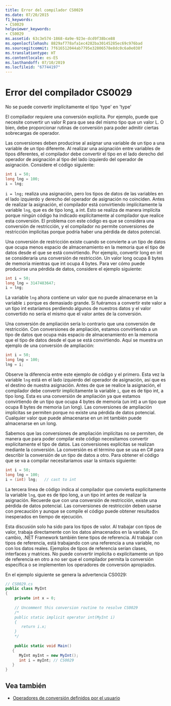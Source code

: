 ```yaml
---
title: Error del compilador CS0029
ms.date: 07/20/2015
f1_keywords:
- CS0029
helpviewer_keywords:
- CS0029
ms.assetid: 63c3e574-1868-4a9e-923e-dcd9f38bce88
ms.openlocfilehash: 8829af778afa1ec4282ba30145285ec69c976bad
ms.sourcegitcommit: 7f616512044ab7795e32806578e8dc0c6a0e038f
ms.translationtype: HT
ms.contentlocale: es-ES
ms.lasthandoff: 07/10/2019
ms.locfileid: "67744197"
---
```

# <a name="compiler-error-cs0029"></a>Error del compilador CS0029

No se puede convertir implícitamente el tipo 'type' en 'type'  
  
 El compilador requiere una conversión explícita. Por ejemplo, puede que necesite convertir un valor R para que sea del mismo tipo que un valor L. O bien, debe proporcionar rutinas de conversión para poder admitir ciertas sobrecargas de operador.  
  
 Las conversiones deben producirse al asignar una variable de un tipo a una variable de un tipo diferente. Al realizar una asignación entre variables de tipos diferentes, el compilador debe convertir el tipo en el lado derecho del operador de asignación al tipo del lado izquierdo del operador de asignación. Considere el código siguiente:  

```csharp
int i = 50;  
long lng = 100;  
i = lng;  
```

 `i = lng;` realiza una asignación, pero los tipos de datos de las variables en el lado izquierdo y derecho del operador de asignación no coinciden. Antes de realizar la asignación, el compilador está convirtiendo implícitamente la variable `lng`, que es de tipo long, a int. Esto se realiza de manera implícita porque ningún código ha indicado explícitamente al compilador que realice esta conversión. El problema con este código es que se considera una conversión de restricción, y el compilador no permite conversiones de restricción implícitas porque podría haber una pérdida de datos potencial.  
  
 Una conversión de restricción existe cuando se convierte a un tipo de datos que ocupa menos espacio de almacenamiento en la memoria que el tipo de datos desde el que se está convirtiendo. Por ejemplo, convertir long en int se consideraría una conversión de restricción. Un valor long ocupa 8 bytes de memoria mientras que int ocupa 4 bytes. Para ver cómo puede producirse una pérdida de datos, considere el ejemplo siguiente:  

```csharp
int i = 50;  
long lng = 3147483647;  
i = lng;  
```

 La variable `lng` ahora contiene un valor que no puede almacenarse en la variable `i` porque es demasiado grande. Si fuéramos a convertir este valor a un tipo int estaríamos perdiendo algunos de nuestros datos y el valor convertido no sería el mismo que el valor antes de la conversión.  
  
 Una conversión de ampliación sería lo contrario que una conversión de restricción. Con conversiones de ampliación, estamos convirtiendo a un tipo de datos que ocupa más espacio de almacenamiento en la memoria que el tipo de datos desde el que se está convirtiendo. Aquí se muestra un ejemplo de una conversión de ampliación:  

```csharp
int i = 50;  
long lng = 100;  
lng = i;  
```

 Observe la diferencia entre este ejemplo de código y el primero. Esta vez la variable `lng` está en el lado izquierdo del operador de asignación, así que es el destino de nuestra asignación. Antes de que se realice la asignación, el compilador debe convertir implícitamente la variable `i`, que es de tipo int, a tipo long. Esta es una conversión de ampliación ya que estamos convirtiendo de un tipo que ocupa 4 bytes de memoria (un int) a un tipo que ocupa 8 bytes de memoria (un long). Las conversiones de ampliación implícitas se permiten porque no existe una pérdida de datos potencial. Cualquier valor que puede almacenarse en un int también puede almacenarse en un long.  
  
 Sabemos que las conversiones de ampliación implícitas no se permiten, de manera que para poder compilar este código necesitamos convertir explícitamente el tipo de datos. Las conversiones explícitas se realizan mediante la conversión. La conversión es el término que se usa en C# para describir la conversión de un tipo de datos a otro. Para obtener el código que se va a compilar necesitaríamos usar la sintaxis siguiente:  

```csharp
int i = 50;  
long lng = 100;  
i = (int) lng;   // cast to int  
```

 La tercera línea de código indica al compilador que convierta explícitamente la variable `lng`, que es de tipo long, a un tipo int antes de realizar la asignación. Recuerde que con una conversión de restricción, existe una pérdida de datos potencial. Las conversiones de restricción deben usarse con precaución y aunque se compile el código puede obtener resultados inesperados en tiempo de ejecución.  
  
 Esta discusión solo ha sido para los tipos de valor. Al trabajar con tipos de valor, trabaja directamente con los datos almacenados en la variable. En cambio, .NET Framework también tiene tipos de referencia. Al trabajar con tipos de referencia, está trabajando con una referencia a una variable, no con los datos reales. Ejemplos de tipos de referencia serían clases, interfaces y matrices. No puede convertir implícita o explícitamente un tipo de referencia en otro a no ser que el compilador permita la conversión específica o se implementen los operadores de conversión apropiados.  
  
 En el ejemplo siguiente se genera la advertencia CS0029:  

```csharp
// CS0029.cs  
public class MyInt  
{  
    private int x = 0;
  
    // Uncomment this conversion routine to resolve CS0029  
    /*  
    public static implicit operator int(MyInt i)  
    {  
       return i.x;  
    }  
    */  
  
    public static void Main()  
   {  
      MyInt myInt = new MyInt();  
      int i = myInt; // CS0029  
   }  
}  
```

## <a name="see-also"></a>Vea también

- [Operadores de conversión definidos por el usuario](../../../csharp/language-reference/operators/user-defined-conversion-operators.md)
